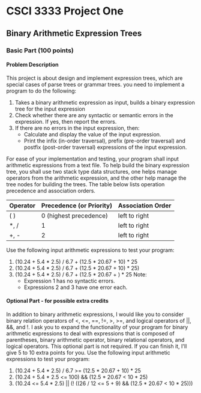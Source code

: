 # CSCI 3333 Project One
## Binary Arithmetic Expression Trees

### Basic Part (100 points)
#### Problem Description

This project is about design and implement expression trees, which are special cases of parse trees or grammar trees. you need to implement a program to do the following:

1. Takes a binary arithmetic expression as input, builds a binary expression tree for the input expression
2. Check whether there are any syntactic or semantic errors in the expression. If yes, then report the errors. 
3. If there are no errors in the input expression, then:
    - Calculate and display the value of the input expression.
    - Print the infix (in-order traversal), prefix (pre-order traversal) and postfix (post-order traversal) expressions of the input expression.

For ease of your implementation and testing, your program shall input arithmetic expressions from a text file. To help build the binary expression tree, you shall use two stack type data structures, one helps manage operators from the arithmetic expression, and the other help manage the tree nodes for building the trees.
The table below lists operation precedence and association orders.

|Operator|Precedence (or Priority)|Association Order|
|--------|------------------------|-----------------|
|(  )	 |0 (highest precedence)  |left to right    |
|*, /	 |1	                      |left to right    |
|+, -	 |2	                      |left to right    |

Use the following input arithmetic expressions to test your program:
1. (10.24 + 5.4 * 2.5) / 6.7 + (12.5 * 20.67 + 10) * 25
2. (10.24 + 5.4 * 2.5) / 6.7 + (12.5 * 20.67 + 10) * 25)
3. (10.24 + 5.4 * 2.5) / 6.7 + (12.5 * 20.67 + ) * 25
Note: 
    - Expression 1 has no syntactic errors. 
    - Expressions 2 and 3 have one error each. 

#### Optional Part - for possible extra credits

In addition to binary arithmetic expressions, I would like you to consider binary relation operators of <, <=, ==, !=, >, >=, and logical operators of ||, &&, and !. I ask you to expand the functionality of your program for binary arithmetic expressions to deal with expressions that is composed of parentheses, binary arithmetic operator, binary relational operators, and logical operators. 
This optional part is not required. If you can finish it, I'll give 5 to 10 extra points for you. 
Use the following input arithmetic expressions to test your program:
1. (10.24 + 5.4 * 2.5) / 6.7 >= (12.5 * 20.67 + 10) * 25
2. (10.24 + 5.4 * 2.5 <= 100)  &&  (12.5 * 20.67 < 10 * 25)
3. (10.24 <= 5.4 * 2.5) || (!  ((26 / 12 <= 5 + 9)  &&  (12.5 * 20.67 < 10 * 25)))


